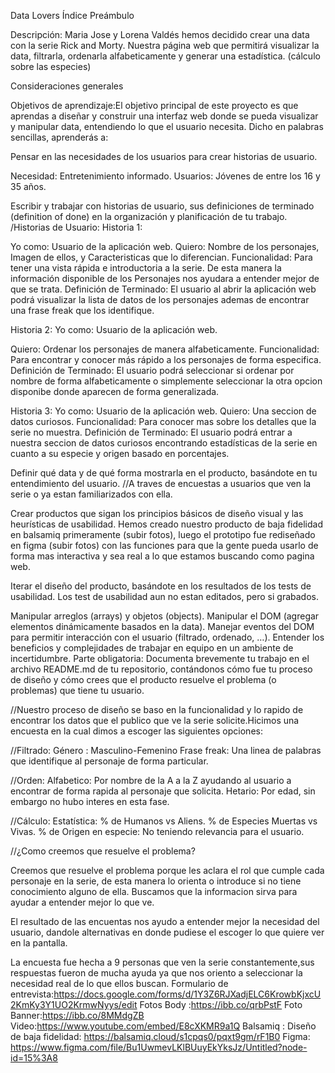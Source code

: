 
Data Lovers
Índice
Preámbulo

Descripción: Maria Jose y Lorena Valdés hemos decidido crear una data con la
serie Rick and Morty. Nuestra página web que permitirá visualizar la data,
filtrarla, ordenarla alfabeticamente y generar una estadística.
(cálculo sobre las especies)

Consideraciones generales

Objetivos de aprendizaje:El objetivo principal de este proyecto es que aprendas a diseñar y construir una
interfaz web donde se pueda visualizar y manipular data, entendiendo lo que el
usuario necesita.
Dicho en palabras sencillas, aprenderás a:

Pensar en las necesidades de los usuarios para crear historias de usuario.

Necesidad: Entretenimiento informado.
Usuarios: Jóvenes de entre los 16 y 35 años.

Escribir y trabajar con historias de usuario, sus definiciones de
terminado (definition of done) en la organización y planificación de tu
trabajo.
/Historias de Usuario:
Historia 1:

Yo como: Usuario de la aplicación web.
Quiero: Nombre de los personajes, Imagen de ellos, y Caracteristicas que lo diferencian.
Funcionalidad: Para tener una vista rápida e introductoria a la serie. De esta manera la información disponible de los Personajes nos ayudara a entender mejor de que se trata.
Definición de Terminado: El usuario al abrir la aplicación web podrá visualizar la lista de datos de los personajes ademas de encontrar una frase freak que los identifique.

Historia 2:
Yo como: Usuario de la aplicación web.

Quiero: Ordenar los personajes de manera alfabeticamente.
Funcionalidad: Para encontrar y conocer más rápido a los personajes de forma especifica.
Definición de Terminado: El usuario podrá seleccionar si ordenar por nombre de forma alfabeticamente o simplemente seleccionar
la otra opcion disponibe donde aparecen de forma generalizada.

Historia 3:
Yo como: Usuario de la aplicación web.
Quiero: Una seccion de datos curiosos.
Funcionalidad: Para conocer mas sobre los detalles que la serie no muestra.
Definición de Terminado: El usuario podrá entrar a nuestra seccion de datos curiosos encontrando estadísticas de la serie
en cuanto a su especie y origen basado en porcentajes.

Definir qué data y de qué forma mostrarla en el producto, basándote en
tu entendimiento del usuario.
//A traves de encuestas a usuarios que ven la serie o ya estan familiarizados con ella.

Crear productos que sigan los principios básicos de diseño visual y
las heurísticas de usabilidad.
Hemos creado nuestro producto de baja fidelidad en balsamiq primeramente (subir fotos), luego el prototipo fue rediseñado
en figma (subir fotos) con las funciones para que la gente pueda usarlo de forma mas interactiva y sea real a lo que
estamos buscando como pagina web.

Iterar el diseño del producto, basándote en los resultados de los
tests de usabilidad.
Los test de usabilidad aun no estan editados, pero si grabados.

Manipular arreglos (arrays) y objetos (objects).
Manipular el DOM (agregar elementos dinámicamente basados en la data).
Manejar eventos del DOM para permitir interacción con el usuario
(filtrado, ordenado, …).
Entender los beneficios y complejidades de trabajar en equipo en un
ambiente de incertidumbre.
Parte obligatoria:
Documenta brevemente tu trabajo en el archivo README.md de tu repositorio,
contándonos cómo fue tu proceso de diseño y cómo crees que el producto resuelve
el problema (o problemas) que tiene tu usuario.

//Nuestro proceso de diseño se baso en la funcionalidad y lo rapido de encontrar los datos que el publico
que ve la serie solicite.Hicimos una encuesta en la cual dimos a escoger las siguientes opciones:

//Filtrado:
Género : Masculino-Femenino
Frase freak: Una linea de palabras que identifique al personaje de forma particular.

//Orden:
Alfabetico: Por nombre de la A a la Z ayudando al usuario a encontrar de forma rapida al personaje que solicita.
Hetario: Por edad, sin embargo no hubo interes en esta fase.

//Cálculo:
Estatística: % de Humanos vs Aliens.
% de Especies Muertas vs Vivas.
% de Origen en especie: No teniendo relevancia para el usuario.

//¿Como creemos que resuelve el problema?

Creemos que resuelve el problema porque les aclara el rol que cumple cada personaje en la serie, de esta manera lo orienta o introduce
si no tiene conocimiento alguno de ella. Buscamos que la informacion sirva para ayudar a entender mejor lo que ve.

El resultado de las encuentas nos ayudo a entender mejor la necesidad del usuario, dandole alternativas
en donde pudiese el escoger lo que quiere ver en la pantalla.

La encuesta fue hecha a 9 personas que ven la serie constantemente,sus respuestas fueron
de mucha ayuda ya que nos oriento a seleccionar la necesidad real de lo que ellos buscan.
Formulario de entrevista:https://docs.google.com/forms/d/1Y3Z6RJXadjELC6KrowbKjxcU2KmKy3Y1UO2KrmwNyys/edit
Fotos Body :https://ibb.co/qrbPstF
Foto Banner:https://ibb.co/8MMdgZB
Video:https://www.youtube.com/embed/E8cXKMR9a1Q
Balsamiq : Diseño de baja fidelidad: https://balsamiq.cloud/s1cpqs0/pqxt9gm/rF1B0
Figma: https://www.figma.com/file/Bu1UwmevLKlBUuyEkYksJz/Untitled?node-id=15%3A8

